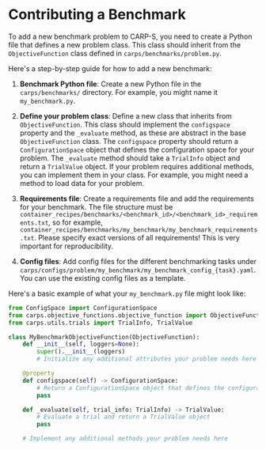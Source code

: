 # Contributing a Benchmark

To add a new benchmark problem to CARP-S, you need to create a Python file that defines a 
new problem class. This class should inherit from the `ObjectiveFunction` class defined in 
`carps/benchmarks/problem.py`. 

Here's a step-by-step guide for how to add a new benchmark:

1. **Benchmark Python file**:
Create a new Python file in the `carps/benchmarks/` directory. 
For example, you might name it `my_benchmark.py`.


2. **Define your problem class**: 
Define a new class that inherits from `ObjectiveFunction`. This class should implement the `configspace` 
property and the `_evaluate` method, as these are abstract in the base `ObjectiveFunction` class. 
The `configspace` property should return a `ConfigurationSpace` object that defines the 
configuration space for your problem. The `_evaluate` method should take a `TrialInfo` object 
and return a `TrialValue` object. If your problem requires additional methods, you can implement 
them in your class. For example, you might need a method to load data for your problem. 


3. **Requirements file**: Create a requirements file and add the requirements for your benchmark. 
   The file structure must be 
   `container_recipes/benchmarks/<benchmark_id>/<benchmark_id>_requirements.txt`, so for example,
   `container_recipes/benchmarks/my_benchmark/my_benchmark_requirements.txt`. Please specify exact 
   versions of all requirements! This is very important for reproducibility.


4. **Config files**: Add config files for the different benchmarking tasks under 
   `carps/configs/problem/my_benchmark/my_benchmark_config_{task}.yaml`. 
   You can use the existing config files as a template.

Here's a basic example of what your `my_benchmark.py` file might look like:

```python
from ConfigSpace import ConfigurationSpace
from carps.objective_functions.objective_function import ObjectiveFunction
from carps.utils.trials import TrialInfo, TrialValue

class MyBenchmarkObjectiveFunction(ObjectiveFunction):
    def __init__(self, loggers=None):
        super().__init__(loggers)
        # Initialize any additional attributes your problem needs here

    @property
    def configspace(self) -> ConfigurationSpace:
        # Return a ConfigurationSpace object that defines the configuration space for your problem
        pass

    def _evaluate(self, trial_info: TrialInfo) -> TrialValue:
        # Evaluate a trial and return a TrialValue object
        pass

    # Implement any additional methods your problem needs here
```

